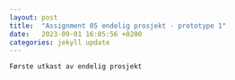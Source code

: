 ```yaml
---
layout: post
title:  "Assignment 05 endelig prosjekt - prototype 1"
date:   2023-09-01 16:05:56 +0200
categories: jekyll update
---
```


`Første utkast av endelig prosjekt`
